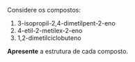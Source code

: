 Considere os compostos:

1. 3-isopropil-2,4-dimetilpent-2-eno
2. 4-etil-2-metilex-2-eno
3. 1,2-dimetilciclobuteno

**Apresente** a estrutura de cada composto.
